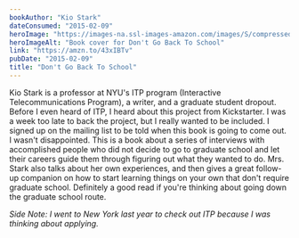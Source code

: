 ```yaml
---
bookAuthor: "Kio Stark"
dateConsumed: "2015-02-09"
heroImage: "https://images-na.ssl-images-amazon.com/images/S/compressed.photo.goodreads.com/books/1364915938i/17726184.jpg"
heroImageAlt: "Book cover for Don't Go Back To School"
link: "https://amzn.to/43xIBTv"
pubDate: "2015-02-09"
title: "Don't Go Back To School"
---
```


Kio Stark is a professor at NYU's ITP program (Interactive Telecommunications Program), a writer, and a graduate student dropout. Before I even heard of ITP, I heard about this project from Kickstarter. I was a week too late to back the project, but I really wanted to be included. I signed up on the mailing list to be told when this book is going to come out. I wasn't disappointed. This is a book about a series of interviews with accomplished people who did not decide to go to graduate school and let their careers guide them through figuring out what they wanted to do. Mrs. Stark also talks about her own experiences, and then gives a great follow-up companion on how to start learning things on your own that don't require graduate school. Definitely a good read if you're thinking about going down the graduate school route.

_Side Note: I went to New York last year to check out ITP because I was thinking about applying._
